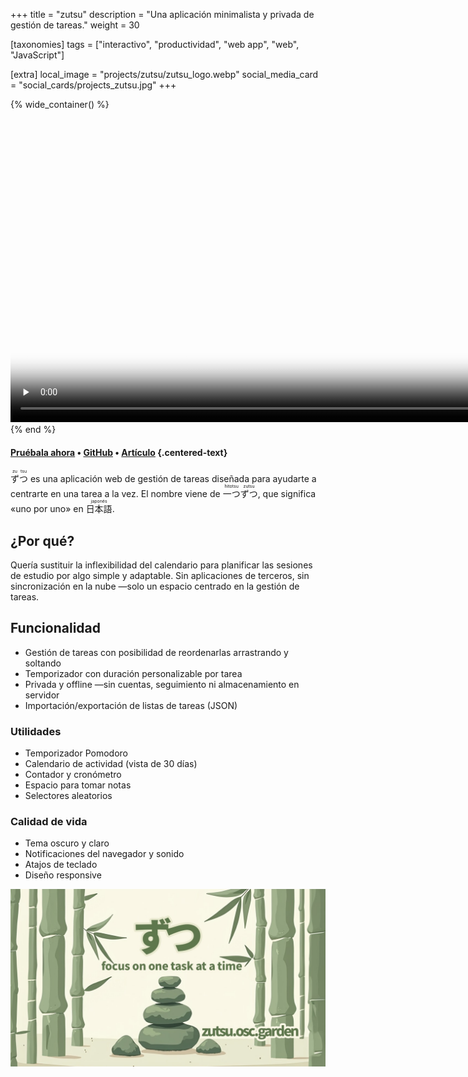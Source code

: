 +++
title = "zutsu"
description = "Una aplicación minimalista y privada de gestión de tareas."
weight = 30

[taxonomies]
tags = ["interactivo", "productividad", "web app", "web", "JavaScript"]

[extra]
local_image = "projects/zutsu/zutsu_logo.webp"
social_media_card = "social_cards/projects_zutsu.jpg"
+++

{% wide_container() %}
<video controls preload="none" width="1000" poster="img/video_poster.webp" title="zutsu demo" src="https://cdn.jsdelivr.net/gh/welpo/zutsu/assets/ずつ_demo.mov"></video>
{% end %}

#### [Pruébala ahora](https://zutsu.osc.garden) • [GitHub](https://github.com/welpo/zutsu) • [Artículo](@/blog/zutsu-offline-task-planner-web-app/index.es.md) {.centered-text}

<ruby>ず<rt>zu</rt>つ<rt>tsu</rt></ruby> es una aplicación web de gestión de tareas diseñada para ayudarte a centrarte en una tarea a la vez. El nombre viene de <ruby>一つ<rt>hitotsu</rt>ずつ<rt>zutsu</rt></ruby>, que significa «uno por uno» en <ruby>日本語<rt>japonés</rt></ruby>.

## ¿Por qué?

Quería sustituir la inflexibilidad del calendario para planificar las sesiones de estudio por algo simple y adaptable. Sin aplicaciones de terceros, sin sincronización en la nube —solo un espacio centrado en la gestión de tareas.

## Funcionalidad

- Gestión de tareas con posibilidad de reordenarlas arrastrando y soltando
- Temporizador con duración personalizable por tarea
- Privada y offline —sin cuentas, seguimiento ni almacenamiento en servidor
- Importación/exportación de listas de tareas (JSON)

### Utilidades

- Temporizador Pomodoro
- Calendario de actividad (vista de 30 días)
- Contador y cronómetro
- Espacio para tomar notas
- Selectores aleatorios

### Calidad de vida

- Tema oscuro y claro
- Notificaciones del navegador y sonido
- Atajos de teclado
- Diseño responsive

[![tarjeta social de zutsu](social_cards/projects_zutsu.jpg)](https://zutsu.osc.garden)
